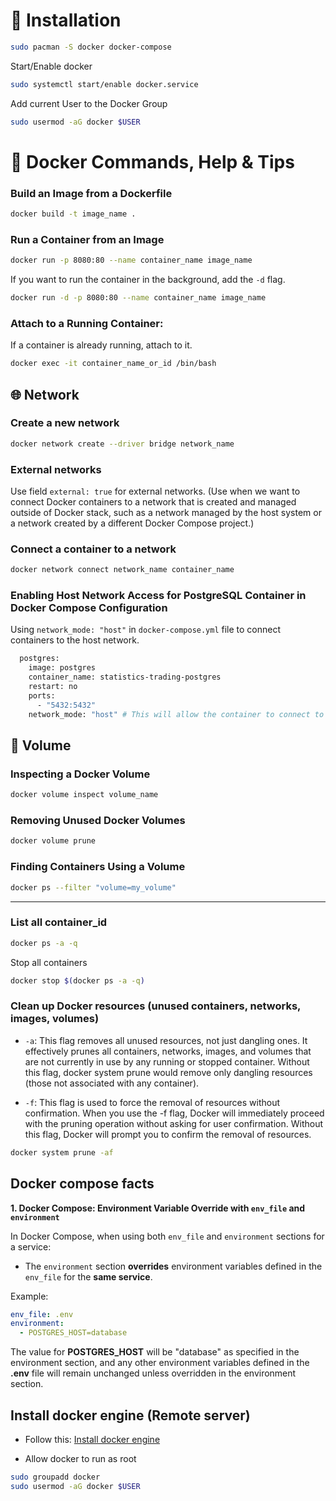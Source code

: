 # 🚀 Installation

```sh
sudo pacman -S docker docker-compose
```

Start/Enable docker

```sh
sudo systemctl start/enable docker.service
```

Add current User to the Docker Group

```sh
sudo usermod -aG docker $USER
```

# 🐳 Docker Commands, Help & Tips

### Build an Image from a Dockerfile

```sh
docker build -t image_name .
```

### Run a Container from an Image

```sh
docker run -p 8080:80 --name container_name image_name
```

If you want to run the container in the background, add the `-d` flag.

```sh
docker run -d -p 8080:80 --name container_name image_name
```

### Attach to a Running Container:

If a container is already running, attach to it.

```sh
docker exec -it container_name_or_id /bin/bash
```

## 🌐 Network

### Create a new network

```sh
docker network create --driver bridge network_name
```

### External networks

Use field `external: true` for external networks. (Use when we want to connect Docker containers to a network that is created and managed outside of Docker stack, such as a network managed by the host system or a network created by a different Docker Compose project.)

### Connect a container to a network

```sh
docker network connect network_name container_name
```

### Enabling Host Network Access for PostgreSQL Container in Docker Compose Configuration

Using `network_mode: "host"` in `docker-compose.yml` file to connect containers to the host network.

```sh
  postgres:
    image: postgres
    container_name: statistics-trading-postgres
    restart: no
    ports:
      - "5432:5432"
    network_mode: "host" # This will allow the container to connect to the host network (localhost)
```

## 📁 Volume

### Inspecting a Docker Volume

```sh
docker volume inspect volume_name
```

### Removing Unused Docker Volumes

```sh
docker volume prune
```

### Finding Containers Using a Volume

```sh
docker ps --filter "volume=my_volume"
```

---

### List all container_id

```sh
docker ps -a -q
```

Stop all containers

```sh
docker stop $(docker ps -a -q)
```

### Clean up Docker resources (unused containers, networks, images, volumes)

- `-a`: This flag removes all unused resources, not just dangling ones. It effectively prunes all containers, networks, images, and volumes that are not currently in use by any running or stopped container. Without this flag, docker system prune would remove only dangling resources (those not associated with any container).

- `-f`: This flag is used to force the removal of resources without confirmation. When you use the -f flag, Docker will immediately proceed with the pruning operation without asking for user confirmation. Without this flag, Docker will prompt you to confirm the removal of resources.

```sh
docker system prune -af
```

## Docker compose facts

**1. Docker Compose: Environment Variable Override with `env_file` and `environment`**

In Docker Compose, when using both `env_file` and `environment` sections for a service:

- The `environment` section **overrides** environment variables defined in the `env_file` for the **same service**.

Example:

```yaml
env_file: .env
environment:
  - POSTGRES_HOST=database
```

The value for **POSTGRES_HOST** will be "database" as specified in the environment section, and any other environment variables defined in the **.env** file will remain unchanged unless overridden in the environment section.

## Install docker engine (Remote server)

- Follow this: [Install docker engine](https://docs.docker.com/engine/install/ubuntu/)

- Allow docker to run as root

```sh
sudo groupadd docker
sudo usermod -aG docker $USER
```
